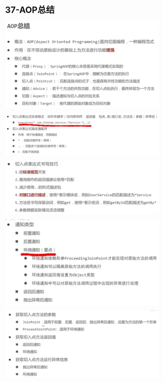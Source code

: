 # 37-AOP总结


![](../img/20230504062130.png)

![](../img/20230504062241.png)

![](../img/20230504062423.png)

![](../img/20230504062511.png)

![](../img/20230504063238.png)